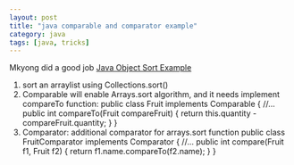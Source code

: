 ```yaml
---
layout: post
title: "java comparable and comparator example"
category: java
tags: [java, tricks]
---
```

Mkyong did a good job [Java Object Sort Example](http://www.mkyong.com/java/java-object-sorting-example-comparable-and-comparator/)   

1. sort an arraylist using Collections.sort()
2. Comparable will enable Arrays.sort algorithm, and it needs implement compareTo function:
    public class Fruit implements Comparable<Fruit> {
      //...
      public int compareTo(Fruit compareFruit) {
        return this.quantity - compareFruit.quantity;
      }
    }
3. Comparator: additional comparator for arrays.sort function
    public class FruitComparator implements Comparator<Fruit> {
      //...
      public int compare(Fruit f1, Fruit f2) {
        return f1.name.compareTo(f2.name);
      }
    }


